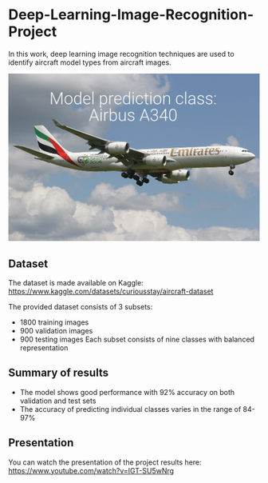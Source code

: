 # Deep-Learning-Image-Recognition-Project

In this work, deep learning image recognition techniques are used to identify aircraft model types from aircraft images. 

![](Notebooks/prediction_example.jpeg)

## Dataset
The dataset is made available on Kaggle: https://www.kaggle.com/datasets/curiousstay/aircraft-dataset

The provided dataset consists of 3 subsets: 
- 1800 training images
- 900 validation images
- 900 testing images
Each subset consists of nine classes with balanced representation

## Summary of results
- The model shows good performance with 92% accuracy on both validation and test sets
- The accuracy of predicting individual classes varies in the range of 84-97%

## Presentation
You can watch the presentation of the project results here:
https://www.youtube.com/watch?v=IGT-SU5wNrg

